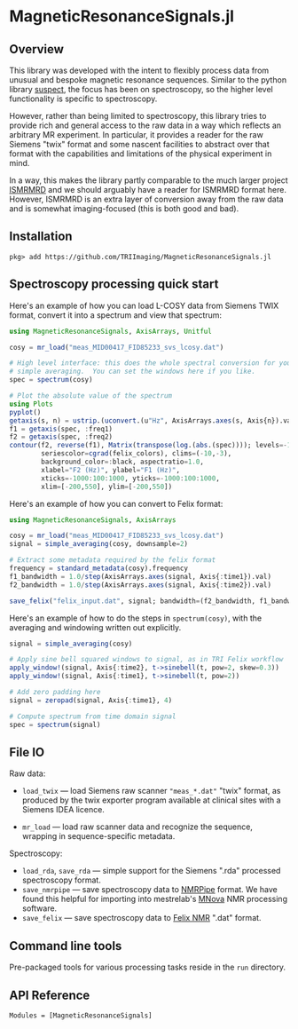 # MagneticResonanceSignals.jl

## Overview

This library was developed with the intent to flexibly process data from
unusual and bespoke magnetic resonance sequences.  Similar to the python
library [suspect](https://github.com/openmrslab/suspect), the focus has been on
spectroscopy, so the higher level functionality is specific to spectroscopy.

However, rather than being limited to spectroscopy, this library tries to
provide rich and general access to the raw data in a way which reflects an
arbitrary MR experiment. In particular, it provides a reader for the raw
Siemens "twix" format and some nascent facilities to abstract over that format
with the capabilities and limitations of the physical experiment in mind.

In a way, this makes the library partly comparable to the much larger project
[ISMRMRD](https://ismrmrd.github.io/) and we should arguably have a reader for
ISMRMRD format here. However, ISMRMRD is an extra layer of conversion away from
the raw data and is somewhat imaging-focused (this is both good and bad).

## Installation

```
pkg> add https://github.com/TRIImaging/MagneticResonanceSignals.jl
```

## Spectroscopy processing quick start

Here's an example of how you can load L-COSY data from Siemens TWIX format,
convert it into a spectrum and view that spectrum:

```julia
using MagneticResonanceSignals, AxisArrays, Unitful

cosy = mr_load("meas_MID00417_FID85233_svs_lcosy.dat")

# High level interface: this does the whole spectral conversion for you using
# simple averaging.  You can set the windows here if you like.
spec = spectrum(cosy)

# Plot the absolute value of the spectrum
using Plots
pyplot()
getaxis(s, n) = ustrip.(uconvert.(u"Hz", AxisArrays.axes(s, Axis{n}).val))
f1 = getaxis(spec, :freq1)
f2 = getaxis(spec, :freq2)
contour(f2, reverse(f1), Matrix(transpose(log.(abs.(spec)))); levels=-10:0.3:-3,
        seriescolor=cgrad(felix_colors), clims=(-10,-3),
        background_color=:black, aspectratio=1.0,
        xlabel="F2 (Hz)", ylabel="F1 (Hz)",
        xticks=-1000:100:1000, yticks=-1000:100:1000,
        xlim=[-200,550], ylim=[-200,550])
```

Here's an example of how you can convert to Felix format:

```julia
using MagneticResonanceSignals, AxisArrays

cosy = mr_load("meas_MID00417_FID85233_svs_lcosy.dat")
signal = simple_averaging(cosy, downsample=2)

# Extract some metadata required by the felix format
frequency = standard_metadata(cosy).frequency
f1_bandwidth = 1.0/step(AxisArrays.axes(signal, Axis{:time1}).val)
f2_bandwidth = 1.0/step(AxisArrays.axes(signal, Axis{:time2}).val)

save_felix("felix_input.dat", signal; bandwidth=(f2_bandwidth, f1_bandwidth), frequency=frequency)
```

Here's an example of how to do the steps in `spectrum(cosy)`, with the
averaging and windowing written out explicitly.

```julia
signal = simple_averaging(cosy)

# Apply sine bell squared windows to signal, as in TRI Felix workflow
apply_window!(signal, Axis{:time2}, t->sinebell(t, pow=2, skew=0.3))
apply_window!(signal, Axis{:time1}, t->sinebell(t, pow=2))

# Add zero padding here
signal = zeropad(signal, Axis{:time1}, 4)

# Compute spectrum from time domain signal
spec = spectrum(signal)
```

## File IO

Raw data:

* `load_twix` — load Siemens raw scanner `"meas_*.dat"` "twix" format, as
  produced by the twix exporter program available at clinical sites with a
  Siemens IDEA licence.

* `mr_load` — load raw scanner data and recognize the sequence, wrapping in
  sequence-specific metadata.

Spectroscopy:

* `load_rda`, `save_rda` — simple support for the Siemens ".rda" processed
  spectroscopy format.
* `save_nmrpipe` — save spectroscopy data to
  [NMRPipe](https://www.ibbr.umd.edu/nmrpipe/) format. We have found this
  helpful for importing into mestrelab's
  [MNova](https://mestrelab.com/software/mnova/) NMR processing software.
* `save_felix` — save spectroscopy data to [Felix NMR](http://www.felixnmr.com/)
  ".dat" format.

## Command line tools

Pre-packaged tools for various processing tasks reside in the `run` directory.


## API Reference

```@autodocs
Modules = [MagneticResonanceSignals]
```

